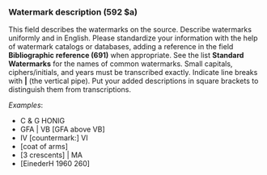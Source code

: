 ### Watermark description (592 $a)

This field describes the watermarks on the source. Describe watermarks uniformly and in English. Please standardize your
information with the help of watermark catalogs or databases, adding a reference in the field **Bibliographic
reference (691)** when appropriate. See the list **Standard Watermarks** for the names of common watermarks. Small
capitals, ciphers/initials, and years must be transcribed exactly. Indicate line breaks with **|** (the vertical pipe).
Put your added descriptions in square brackets to distinguish them from transcriptions.

_Examples_:

- C & G HONIG
- GFA | VB [GFA above VB]
- IV [countermark:] VI
- [coat of arms]
- [3 crescents] | MA
- [EinederH 1960 260]
